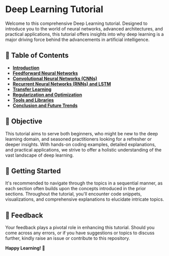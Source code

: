 

# Deep Learning Tutorial

Welcome to this comprehensive Deep Learning tutorial. Designed to introduce you to the world of neural networks, advanced architectures, and practical applications, this tutorial offers insights into why deep learning is a major driving force behind the advancements in artificial intelligence.

## 📘 Table of Contents

- **[Introduction](#introduction)**
- **[Feedforward Neural Networks](#feedforward-neural-networks)**
- **[Convolutional Neural Networks (CNNs)](#convolutional-neural-networks)**
- **[Recurrent Neural Networks (RNNs) and LSTM](#recurrent-neural-networks)**
- **[Transfer Learning](#transfer-learning)**
- **[Regularization and Optimization](#regularization-and-optimization)**
- **[Tools and Libraries](#tools-and-libraries)**
- **[Conclusion and Future Trends](#conclusion-and-future-trends)**

## 🎯 Objective

This tutorial aims to serve both beginners, who might be new to the deep learning domain, and seasoned practitioners looking for a refresher or deeper insights. With hands-on coding examples, detailed explanations, and practical applications, we strive to offer a holistic understanding of the vast landscape of deep learning.

## 🚀 Getting Started

It's recommended to navigate through the topics in a sequential manner, as each section often builds upon the concepts introduced in the prior sections. Throughout the tutorial, you'll encounter code snippets, visualizations, and comprehensive explanations to elucidate intricate topics.

## 💬 Feedback

Your feedback plays a pivotal role in enhancing this tutorial. Should you come across any errors, or if you have suggestions or topics to discuss further, kindly raise an issue or contribute to this repository. 

**Happy Learning! 🧠**

